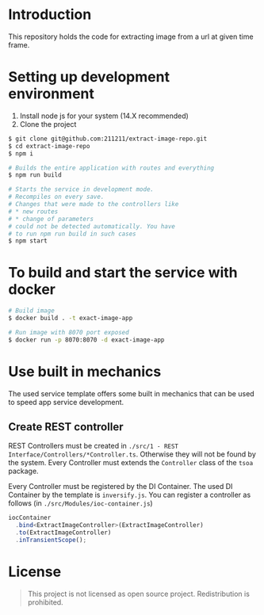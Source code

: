 # Introduction

This repository holds the code for extracting image from a url at given time frame.

# Setting up development environment

1. Install node js for your system (14.X recommended)
2. Clone the project

```bash
$ git clone git@github.com:211211/extract-image-repo.git
$ cd extract-image-repo
$ npm i

# Builds the entire application with routes and everything
$ npm run build

# Starts the service in development mode.
# Recompiles on every save.
# Changes that were made to the controllers like
# * new routes
# * change of parameters
# could not be detected automatically. You have
# to run npm run build in such cases
$ npm start
```

# To build and start the service with docker
```bash
# Build image
$ docker build . -t exact-image-app

# Run image with 8070 port exposed
$ docker run -p 8070:8070 -d exact-image-app
```

# Use built in mechanics

The used service template offers some built in mechanics that can be used to speed app service development.

## Create REST controller

REST Controllers must be created in `./src/1 - REST Interface/Controllers/*Controller.ts`. Otherwise they will not be found by the system. Every Controller must extends the `Controller` class of the `tsoa` package.

Every Controller must be registered by the DI Container. The used DI Container by the template is `inversify.js`. You can register a controller as follows (in `./src/Modules/ioc-container.js`)

```ts
iocContainer
  .bind<ExtractImageController>(ExtractImageController)
  .to(ExtractImageController)
  .inTransientScope();
```

# License

> This project is not licensed as open source project. Redistribution is prohibited.
